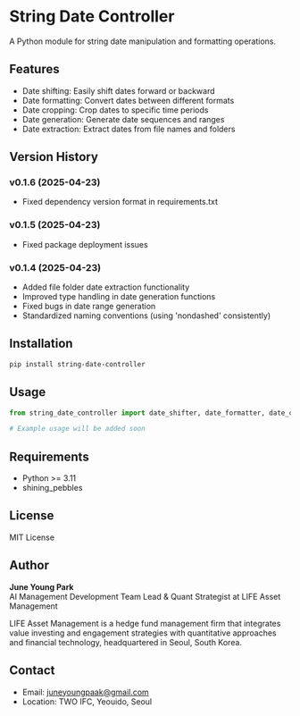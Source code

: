 # String Date Controller

A Python module for string date manipulation and formatting operations.

## Features

- Date shifting: Easily shift dates forward or backward
- Date formatting: Convert dates between different formats
- Date cropping: Crop dates to specific time periods
- Date generation: Generate date sequences and ranges
- Date extraction: Extract dates from file names and folders

## Version History

### v0.1.6 (2025-04-23)
- Fixed dependency version format in requirements.txt

### v0.1.5 (2025-04-23)
- Fixed package deployment issues

### v0.1.4 (2025-04-23)
- Added file folder date extraction functionality
- Improved type handling in date generation functions
- Fixed bugs in date range generation
- Standardized naming conventions (using 'nondashed' consistently)

## Installation

```bash
pip install string-date-controller
```

## Usage

```python
from string_date_controller import date_shifter, date_formatter, date_cropper

# Example usage will be added soon
```

## Requirements

- Python >= 3.11
- shining_pebbles

## License

MIT License

## Author

**June Young Park**  
AI Management Development Team Lead & Quant Strategist at LIFE Asset Management

LIFE Asset Management is a hedge fund management firm that integrates value investing and engagement strategies with quantitative approaches and financial technology, headquartered in Seoul, South Korea.

## Contact

- Email: juneyoungpaak@gmail.com
- Location: TWO IFC, Yeouido, Seoul
